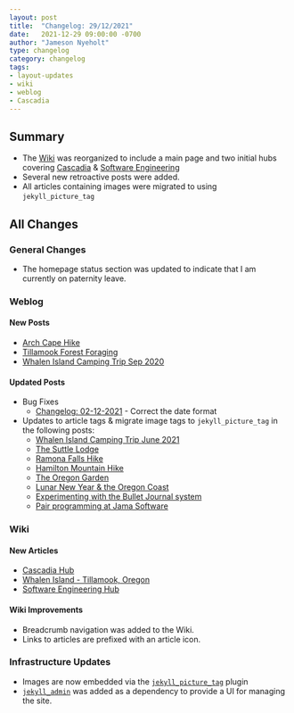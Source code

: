 ```yaml
---
layout: post
title:  "Changelog: 29/12/2021"
date:   2021-12-29 09:00:00 -0700
author: "Jameson Nyeholt"
type: changelog
category: changelog
tags:
- layout-updates
- wiki
- weblog
- Cascadia
---
```


## Summary

* The [Wiki](/wiki) was reorganized to include a main page and two initial hubs covering [Cascadia](/wiki/cascadia) & [Software Engineering](/wiki/software-engineering)
* Several new retroactive posts were added.
* All articles containing images were migrated to using `jekyll_picture_tag`

## All Changes

### General Changes

* The homepage status section was updated to indicate that I am currently on paternity leave.

### Weblog

#### New Posts

* [Arch Cape Hike](/travelouge/2021/07/24/arch-cape-hike.html)
* [Tillamook Forest Foraging](/travelouge/2021/09/20/rachel-birthday-foraging.html)
* [Whalen Island Camping Trip Sep 2020](/travelouge/2020/09/22/whalen-island.html)

#### Updated Posts

* Bug Fixes
  * [Changelog: 02-12-2021](/changelog/2021/12/02/changelog.html) - Correct the date format
* Updates to article tags & migrate image tags to `jekyll_picture_tag` in the following posts:
  * [Whalen Island Camping Trip June 2021](/travelouge/2021/06/18/whalen-island.html)
  * [The Suttle Lodge](/travelouge/2021/05/28/the-suttle-lodge.html)
  * [Ramona Falls Hike](/travelouge/2021/05/15/ramona-falls.html)
  * [Hamilton Mountain Hike](/travelouge/2021/05/01/hamilton-mountain.html)
  * [The Oregon Garden](/travelouge/2021/04/23/the-oregon-garden.html)
  * [Lunar New Year & the Oregon Coast](/travelouge/2021/02/20/a-quick-escape-from-portland.html)
  * [Experimenting with the Bullet Journal system](/journal/2017/02/09/bullet-journal-experiment.html)
  * [Pair programming at Jama Software](/essay/2017/01/04/pair-programming-at-jama-software.html)

### Wiki

#### New Articles

* [Cascadia Hub](/wiki/cascadia/)
* [Whalen Island - Tillamook, Oregon](/wiki/cascadia/camping/whalen-island)
* [Software Engineering Hub](/wiki/software-engineering)

#### Wiki Improvements

* Breadcrumb navigation was added to the Wiki.
* Links to articles are prefixed with an article icon.

### Infrastructure Updates

* Images are now embedded via the [`jekyll_picture_tag`](https://github.com/rbuchberger/jekyll_picture_tag) plugin
* [`jekyll_admin`](https://github.com/jekyll/jekyll-admin) was added as a dependency to provide a UI for managing the site.
